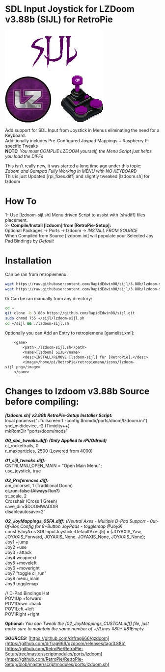 # SDL Input Joystick for LZDoom v3.88b (SIJL) for RetroPie  
![lzdoom-sijl.png](https://raw.githubusercontent.com/RapidEdwin08/sijl/3.88b/lzdoom-sijl.png)  

Add support for SDL Input from Joystick in Menus eliminating the need for a Keyboard.  
Additionally includes Pre-Configured Joypad Mappings + Raspberry Pi specific Tweaks  
**NOTE:** *You must COMPLIE LZDOOM yourself, the Menu Script just helps you load the DIFFs*  

This isn't really new, it was started a long time ago under this topic:  
*Zdoom and Gampad Fully Working in MENU with NO KEYBOARD*  
This is just Updated [rpi_fixes.diff] and slightly tweaked [lzdoom.sh] for lzdoom  

# How To  
1- Use [lzdoom-sijl.sh] Menu driven Script to assist with [sh/diff] files placement.  
2- **Compile/Install [lzdoom] from [RetroPie-Setup]:**  
0ptional Packages -> Ports -> lzdoom -> *INSTALL FROM SOURCE*  
When Compiled from Source [lzdoom.ini] will populate your Selected Joy Pad Bindings by *Default*  

# Installation  
Can be ran from retropiemenu:  

```bash
wget https://raw.githubusercontent.com/RapidEdwin08/sijl/3.88b/lzdoom-sijl.sh -P ~/RetroPie/retropiemenu
wget https://raw.githubusercontent.com/RapidEdwin08/sijl/3.88b/lzdoom-sijl.png -P ~/RetroPie/retropiemenu/icons
```
0r Can be ran manually from any directory:  
```bash
cd ~
git clone -b 3.88b https://github.com/RapidEdwin08/sijl.git
sudo chmod 755 ~/sijl/lzdoom-sijl.sh
cd ~/sijl && ./lzdoom-sijl.sh
```
0ptionally you can Add an Entry to retropiemenu [gamelist.xml]:  
```
	<game>
		<path>./lzdoom-sijl.sh</path>
		<name>[lzdoom] SIJL</name>
		<desc>INSTALL/REMOVE [lzdoom-sijl] for [RetroPie].</desc>
		<image>/home/pi/RetroPie/retropiemenu/icons/lzdoom-sijl.png</image>
	</game>
```

# Changes to lzdoom v3.88b Source before compiling:  

***[lzdoom.sh] v3.88b RetroPie-Setup Installer Script:***  
local params=("+fullscreen 1 -config $romdir/ports/doom/lzdoom.ini")  
snd_mididevice, -2 (Timidity++)  
mkRomDir "ports/doom/mods"  

***00_sbc_tweaks.diff: (0nly Applied to rPi/Odroid)***  
cl_rockettrails, 0  
r_maxparticles, 2500 (Lowered from 4000)  

***01_sijl_tweaks.diff:***  
CNTRLMNU_OPEN_MAIN = "Open Main Menu";  
use_joystick, true  

***03_Preferences.diff:***  
am_colorset, 1 (Traditional Doom)  
~~cl_run, false (Always Run?)~~  
st_scale, 2  
Crosshair (Cross 1 Green)  
save_dir=$DOOMWADDIR  
disableautosave=2'  

***02_JoyMappings_0SFA.diff:*** *(Neutral Axes - Multiple D-Pad Support - 0ut-0f-Box Config for 8+Button JoyPads - togglemap @Joy9)*  
const EJoyAxis SDLInputJoystick::DefaultAxes[5] = {JOYAXIS_Yaw, JOYAXIS_Forward, JOYAXIS_None, JOYAXIS_None, JOYAXIS_None};  
Joy1 +jump  
Joy2 +use  
Joy3 +attack  
Joy4 weapnext  
Joy5 +moveleft  
Joy6 +moveright  
Joy7 "toggle cl_run"  
Joy8 menu_main  
Joy9 togglemap  
  
// D-Pad Bindings Hat  
POV1Up +forward  
POV1Down +back  
POV1Left +left  
POV1Right +right  
  
**0ptional:**
*You can Tweak the [02_JoyMappings_CUSTOM.diff] file, just make sure to maintain the same number of +//Lines #80+ #81Empty.*  

***SOURCES:***
[https://github.com/drfrag666/gzdoom](https://github.com/drfrag666/gzdoom/releases/tag/3.88b)  
[https://github.com/RetroPie/RetroPie-Setup/tree/master/scriptmodules/ports/lzdoom](https://github.com/RetroPie/RetroPie-Setup/blob/master/scriptmodules/ports/lzdoom.sh)  
